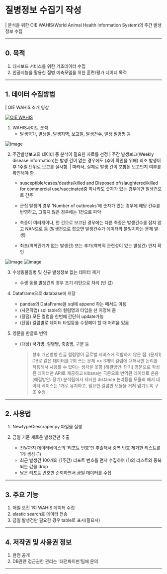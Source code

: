 # 질병정보 수집기 작성

| 분석을 위한 OIE WAHIS(World Animal Health Information System)의 주간 발생정보 수집 


---
## 0. 목적
1. 대시보드 서비스를 위한 기초데이터 수집
2. 인공지능을 활용한 질병 예측모델을 위한 훈련/평가 데이터 목적
---

## 1. 데이터 수집방법
| OIE WAHIS 소개 영상

[![OIE WAHIS]( https://img.youtube.com/vi/kWV64ke6A18/0.jpg)](https://www.youtube.com/embed/kWV64ke6A18) 

1. WAHIS사이트 분석
    - 발생국가, 발생일, 발생지역, 보고일, 발생건수, 발생 질병명 등

![image](https://user-images.githubusercontent.com/53881929/129833411-100c9ae5-8b82-440c-b689-de0e84022d9f.png)

2. 주간발생보고의 데이터 중 분석이 필요한 자료를 선정
| 주간 발생보고(Weekly disease information)는 발생 건이 없는 경우에도 (추이 확인을 위해) 최초 발생이후 1주일 단위로 보고를 실시함. 
| 따라서, 실제로 발생 건이 포함된 보고인지 여부를 확인해야 함

    - susceptible/cases/deaths/killed and Disposed of/slaughtered/killed for commercial use/vaccinated중 하나라도 숫자가 있는 경우에만 발생건으로 간주

    - 군집 발생의 경우 'Number of outbreaks'에 숫자가 있는 경우에 해당 건수를 반영하고, 그렇지 않은 경우에는 1건으로 파악

    - 축종이 여러개이나, 한 건으로 보고된 경우에는 다른 축종은 발생건수를 잡지 않고 NAN으로 둠 (발생건으로 잡으면 발생건수가 데이터와 불일치하는 문제 발생)
    
    - 최초(역학관계가 없는 발생건) 또는 추가(역학적 관련성이 있는 발생건) 인지 확인

![image](https://user-images.githubusercontent.com/53881929/129833993-a6231648-dac6-4e80-8473-9ce2548b5789.png)
![image](https://user-images.githubusercontent.com/53881929/129834030-8c726c61-aa31-445f-a2f1-1bea48d493e0.png)
    


3. 수생동물질병 및 신규 발생정보 없는 데이터 제거
    - 수생 동물 발생건의 경우 조기 리턴으로 처리 (빈 값)

4. Dataframe으로 database에 저장
    - pandas의 DataFrame을 sql에 append 하는 메서드 이용
    - (사전작업) sql table의 컬럼명과 타입을 선 지정해 줌
    - (장점) 모든 컬럼을 한번에 간단히 update가능
    - (단점) 컬럼별로 데이터 타입등을 수정해야 할 때 어려움 있음

6. 영문을 한글로 번역
    - (대상) 국가명, 질병명, 축종명, 구분 등
        > 향후 개선방향
        > 한글 컬럼명이 글로벌 서비스에 적합하지 않은 점. 
        > (문제1) DB로 같은 데이터를 2회 쓰는 문제 => 3개의 컬럼에 대해서만 논리를 적용해서 사용할 수 있다는 생각을 못함
        > (해결방안: 단기) 영문으로 작성된 데이터만 API로 제공하고 kibana는 국문으로 번역된 데이터로 운용
        > (해결방안: 장기) 분석팀에서 제시한 distance 논리등을 모듈화 해서 데이터 베이스는 1개로 유지하고, 필요한 컬럼만 모듈을 거쳐 넘기도록 구조 수정


---

## 2. 사용법
1. NewtypeOiescraper.py 파일을 실행

2. 금일 기준 새로운 발생건만 추출
    - 전날까지 데이터베이스의 '리포트 번호'만 추출해서 중복 번호 제거한 리스트를 1개 생성 (1)
    - 최근 발생건 100개의 (1주간) 리포트 번호를 먼저 수집하여 (1)의 리스트와 중복되는 값을 drop
    - 남은 리포트 번호만 순회하면서 금일 데이터를 수집
---
## 3. 주요 기능
1. 매일 오전 1회 WAHIS 데이터 수집
2. elastic search로 데이터 전송
3. 금일 발생건만 필요한 경우 table로 표시(필요시)

---
## 4. 저작권 및 사용권 정보
1. 완전 공개
2. DB관련 접근권한 관리는 '대전파이썬'팀에 문의
---
